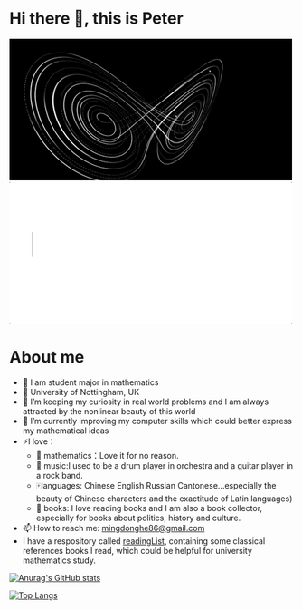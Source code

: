 # Hi there 👋, this is Peter
![nonlinear](https://github.com/Homingdung/Homingdung/blob/main/nonlinear.gif)
![text](https://github.com/Homingdung/Homingdung/blob/main/text.gif)
# About me 
+ 📖 I am student major in mathematics
+ 🏫 University of Nottingham, UK
+ 🤔 I’m keeping my curiosity in real world problems and I am always attracted by the nonlinear beauty of this world 
+ 🌱 I’m currently improving my computer skills which could better express my mathematical ideas
+ ⚡️I love：
    + 🔢 mathematics：Love it for no reason.
    + 🎵 music:I used to be a drum player in orchestra and a guitar player in a rock band.
    + 🀄️languages: Chinese English Russian Cantonese...especially the beauty of Chinese characters and the exactitude of Latin languages)
    + 📖 books: I love reading books and I am also a book collector, especially for books about politics, history and culture. 
+ 📫 How to reach me: mingdonghe86@gmail.com
+ I have a respository called [readingList](https://github.com/Homingdung/readingList), containing some classical references books I read, which could be helpful for university mathematics study.


[![Anurag's GitHub stats](https://github-readme-stats.vercel.app/api?username=Homingdung)](https://github.com/anuraghazra/github-readme-stats)

[![Top Langs](https://github-readme-stats.vercel.app/api/top-langs/?username=Homingdung&layout=compact)](https://github.com/anuraghazra/github-readme-stats)







<!--
**Peter3822724/Peter3822724** is a ✨ _special_ ✨ repository because its `README.md` (this file) appears on your GitHub profile.

Here are some ideas to get you started:

- 🔭 I’m currently working on ...
- 🌱 I’m currently learning ...
- 👯 I’m looking to collaborate on ...
- 🤔 I’m looking for help with ...
- 💬 Ask me about ...
- 📫 How to reach me: ...
- 😄 Pronouns: ...
- ⚡ Fun fact: ...
-->

